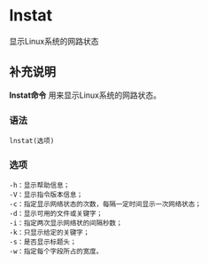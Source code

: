 #  lnstat

显示Linux系统的网路状态

##  补充说明

**lnstat命令** 用来显示Linux系统的网路状态。

###  语法

    
    
    lnstat(选项)
    

###  选项

    
    
    -h：显示帮助信息；
    -V：显示指令版本信息；
    -c：指定显示网络状态的次数，每隔一定时间显示一次网络状态；
    -d：显示可用的文件或关键字；
    -i：指定两次显示网络状的间隔秒数；
    -k：只显示给定的关键字；
    -s：是否显示标题头；
    -w：指定每个字段所占的宽度。
    

